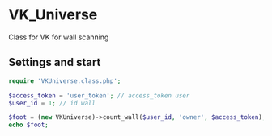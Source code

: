 # VK_Universe
Class for VK for wall scanning
## Settings and start
``` php
require 'VKUniverse.class.php';

$access_token = 'user_token'; // access_token user
$user_id = 1; // id wall

$foot = (new VKUniverse)->count_wall($user_id, 'owner', $access_token); // all || owner [ posts ]
echo $foot;

```
